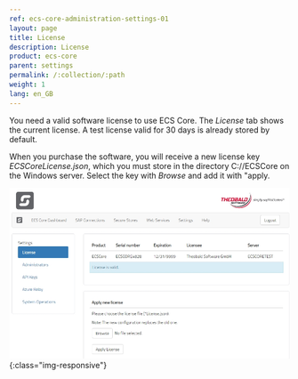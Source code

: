```yaml
---
ref: ecs-core-administration-settings-01
layout: page
title: License
description: License
product: ecs-core
parent: settings
permalink: /:collection/:path
weight: 1
lang: en_GB
---
```


You need a valid software license to use ECS Core. The *License* tab shows the current license. A test license valid for 30 days is already stored by default. 

When you purchase the software, you will receive a new license key *ECSCoreLicense.json*, which you must store in the directory C://ECSCore on the Windows server. Select the key with *Browse* and add it 
with "apply.

![ecscore-license](/img/content/ecscore_license.png){:class="img-responsive"}